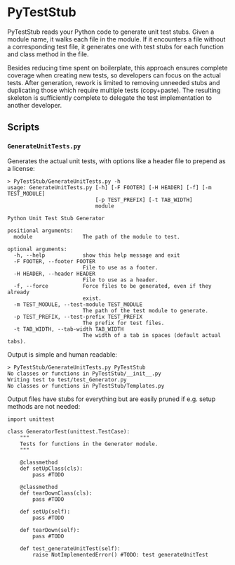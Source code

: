 
# PyTestStub
PyTestStub reads your Python code to generate unit test stubs. Given a module name,
it walks each file in the module. If it encounters a file without a
corresponding test file, it generates one with test stubs for each function
and class method in the file.

Besides reducing time spent on boilerplate, this approach ensures complete
coverage when creating new tests, so developers can focus on the actual tests.
After generation, rework is limited to removing unneeded stubs and duplicating
those which require multiple tests (copy+paste). The resulting skeleton is
sufficiently complete to delegate the test implementation to another developer.

## Scripts

### `GenerateUnitTests.py`
Generates the actual unit tests, with options like a header file to prepend as
a license:

	> PyTestStub/GenerateUnitTests.py -h
	usage: GenerateUnitTests.py [-h] [-F FOOTER] [-H HEADER] [-f] [-m TEST_MODULE]
	                            [-p TEST_PREFIX] [-t TAB_WIDTH]
	                            module

	Python Unit Test Stub Generator

	positional arguments:
	  module                The path of the module to test.

	optional arguments:
	  -h, --help            show this help message and exit
	  -F FOOTER, --footer FOOTER
	                        File to use as a footer.
	  -H HEADER, --header HEADER
	                        File to use as a header.
	  -f, --force           Force files to be generated, even if they already
	                        exist.
	  -m TEST_MODULE, --test-module TEST_MODULE
	                        The path of the test module to generate.
	  -p TEST_PREFIX, --test-prefix TEST_PREFIX
	                        The prefix for test files.
	  -t TAB_WIDTH, --tab-width TAB_WIDTH
	                        The width of a tab in spaces (default actual tabs).

Output is simple and human readable:

	> PyTestStub/GenerateUnitTests.py PyTestStub
	No classes or functions in PyTestStub/__init__.py
	Writing test to test/test_Generator.py
	No classes or functions in PyTestStub/Templates.py

Output files have stubs for everything but are easily pruned if e.g. setup
methods are not needed:

	import unittest

	class GeneratorTest(unittest.TestCase):
		"""
		Tests for functions in the Generator module.
		"""

		@classmethod
		def setUpClass(cls):
			pass #TODO

		@classmethod
		def tearDownClass(cls):
			pass #TODO

		def setUp(self):
			pass #TODO

		def tearDown(self):
			pass #TODO

		def test_generateUnitTest(self):
			raise NotImplementedError() #TODO: test generateUnitTest
